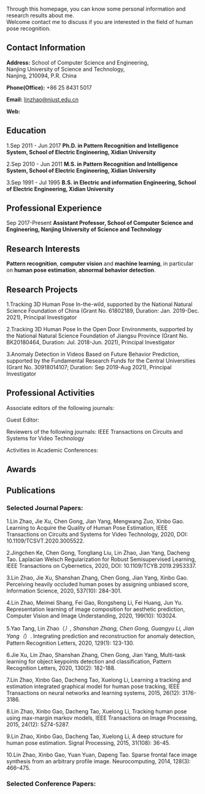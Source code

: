 
Through this homepage, you can know some personal information and research results about me.  
Welcome contact me to discuss if you are interested in the field of human pose recognition.

## Contact Information

**Address:**  School of Computer Science and Engineering,  
  Nanjing University of Science and Technology,  
  Nanjing, 210094, P.R. China
              
**Phone(Office):**  +86 25 8431 5017

**Email:**  linzhao@njust.edu.cn

**Web:**  

## Education

1.Sep 2011 - Jun 2017  **Ph.D. in Pattern Recognition and Intelligence System, School of Electric Engineering, Xidian University**

2.Sep 2010 - Jun 2011  **M.S. in Pattern Recognition and Intelligence System, School of Electric Engineering, Xidian University**

3.Sep 1991 - Jul 1995  **B.S. in Electric and information Engineering, School of Electric Engineering, Xidian University**

## Professional Experience

Sep 2017-Present     **Assistant Professor, School of Computer Science and Engineering, Nanjing University of Science and Technology**

## Research Interests

**Pattern recognition**, **computer vision** and **machine learning**, in particular on **human pose estimation**, **abnormal behavior detection**.

## Research Projects

1.Tracking 3D Human Pose In-the-wild, supported by the National Natural Science Foundation of China (Grant No. 61802189, Duration: Jan. 2019-Dec. 2021), Principal Investigator

2.Tracking 3D Human Pose In the Open Door Environments, supported by the National Natural Science Foundation of Jiangsu Province (Grant No. BK20180464, Duration: Jul. 2018-Jun. 2021), Principal Investigator

3.Anomaly Detection in Videos Based on Future Behavior Prediction, supported by the Fundamental Research Funds for the Central Universities (Grant No. 30918014107; Duration: Sep 2019-Aug 2021), Principal Investigator

## Professional Activities

Associate editors of the following journals:

Guest Editor:

Reviewers of the following journals:
  IEEE Transactions on Circuits and Systems for Video Technology
  
Activities in Academic Conferences:

## Awards

## Publications

### Selected Journal Papers:

1.Lin Zhao, Jie Xu, Chen Gong, Jian Yang, Mengwang Zuo, Xinbo Gao. Learning to Acquire the Quality of Human Pose Estimation, IEEE Transactions on Circuits and Systems for Video Technology, 2020, DOI: 10.1109/TCSVT.2020.3005522.

2.Jingchen Ke, Chen Gong, Tongliang Liu, Lin Zhao, Jian Yang, Dacheng Tao. Laplacian Welsch Regularization for Robust Semisupervised Learning, IEEE Transactions on Cybernetics, 2020, DOI: 10.1109/TCYB.2019.2953337.

3.Lin Zhao, Jie Xu, Shanshan Zhang, Chen Gong, Jian Yang, Xinbo Gao. Perceiving heavily occluded human poses by assigning unbiased score, Information Science, 2020, 537(10): 284-301.

4.Lin Zhao, Meimei Shang, Fei Gao, Rongsheng Li, Fei Huang, Jun Yu. Representation learning of image composition for aesthetic prediction, Computer Vision and Image Understanding, 2020, 199(10): 103024.

5.Yao Tang, Lin Zhao（*）, Shanshan Zhang, Chen Gong, Guangyu Li, Jian Yang（*）. Integrating prediction and reconstruction for anomaly detection, Pattern Recognition Letters, 2020, 129(1): 123-130.

6.Jie Xu, Lin Zhao, Shanshan Zhang, Chen Gong, Jian Yang, Multi-task learning for object keypoints detection and classification, Pattern Recognition Letters, 2020, 130(2): 182-188.

7.Lin Zhao, Xinbo Gao, Dacheng Tao, Xuelong Li, Learning a tracking and estimation integrated graphical model for human pose tracking, IEEE Transactions on neural networks and learning systems, 2015, 26(12): 3176-3186.

8.Lin Zhao, Xinbo Gao, Dacheng Tao, Xuelong Li, Tracking human pose using max-margin markov models, IEEE Transactions on Image Processing, 2015, 24(12): 5274-5287.

9.Lin Zhao, Xinbo Gao, Dacheng Tao, Xuelong Li, A deep structure for human pose estimation. Signal Processing, 2015, 31(108): 36-45.

10.Lin Zhao, Xinbo Gao, Yuan Yuan, Dapeng Tao. Sparse frontal face image synthesis from an arbitrary profile image. Neurocomputing, 2014, 128(3): 466–475.

### Selected Conference Papers:
